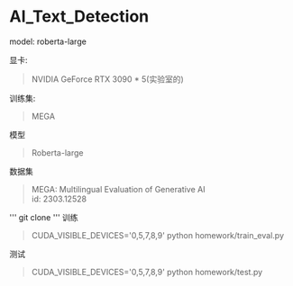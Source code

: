 # AI_Text_Detection
model: roberta-large

显卡:
> NVIDIA GeForce RTX 3090 * 5(实验室的)

训练集:
> MEGA

模型
> Roberta-large

数据集
> MEGA: Multilingual Evaluation of Generative AI\
> id: 2303.12528

'''
git clone 
'''
训练
> CUDA_VISIBLE_DEVICES='0,5,7,8,9' python homework/train_eval.py

测试
> CUDA_VISIBLE_DEVICES='0,5,7,8,9' python homework/test.py
